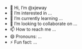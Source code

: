 - 👋 Hi, I’m @xjeway
- 👀 I’m interested in ...
- 🌱 I’m currently learning ...
- 💞️ I’m looking to collaborate on ...
- 📫 How to reach me ...
- 😄 Pronouns: ...
- ⚡ Fun fact: ...

<!---
xjeway/xjeway is a ✨ special ✨ repository because its `README.md` (this file) appears on your GitHub profile.
You can click the Preview link to take a look at your changes.
--->
